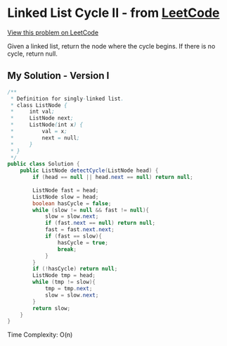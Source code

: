 # Linked List Cycle II - from [LeetCode](https://leetcode.com)
[View this problem on LeetCode](https://leetcode.com/problems/linked-list-cycle-ii/description/)

Given a linked list, return the node where the cycle begins. If there is no cycle, return null.

## My Solution - Version I
```java
/**
 * Definition for singly-linked list.
 * class ListNode {
 *     int val;
 *     ListNode next;
 *     ListNode(int x) {
 *         val = x;
 *         next = null;
 *     }
 * }
 */
public class Solution {
    public ListNode detectCycle(ListNode head) {
        if (head == null || head.next == null) return null;
        
        ListNode fast = head;
        ListNode slow = head;
        boolean hasCycle = false;
        while (slow != null && fast != null){
            slow = slow.next;
            if (fast.next == null) return null;
            fast = fast.next.next;
            if (fast == slow){
                hasCycle = true;
                break;
            }
        }
        if (!hasCycle) return null;
        ListNode tmp = head;
        while (tmp != slow){
            tmp = tmp.next;
            slow = slow.next;
        }
        return slow;
    }
}
```

Time Complexity: O(n)
